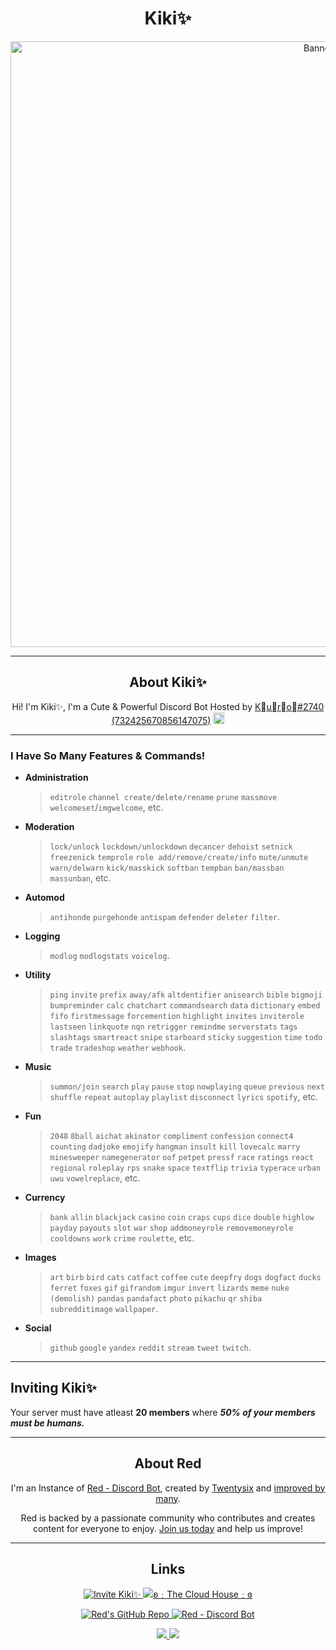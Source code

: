<h1 align="center">Kiki✨</h1>
<p align="center">
  <a href="https://discord.com/oauth2/authorize?client_id=886547720985264178&scope=bot&permissions=2251673160%20applications.commands">
    <img src="https://i.imgur.com/6KuylS0.jpg" alt="Banner" width="969">
  </a>
</p>

---

<h2 align="center">About Kiki✨</h2>
<p align="center">Hi! I'm Kiki✨, I'm a Cute & Powerful Discord Bot Hosted by <a href="https://github.com/Kuro-Rui">K᲼u᲼r᲼o᲼#2740 (732425670856147075)</a> <img src="https://cdn.discordapp.com/emojis/915569740922118176.png" alt=":Unicorn:" width="18"/></p>

---

### I Have So Many Features & Commands! 

- **Administration**
  > `editrole` `channel create/delete/rename` `prune` `massmove` `welcomeset`/`imgwelcome`, etc.
- **Moderation**
  > `lock/unlock` `lockdown/unlockdown` `decancer` `dehoist` `setnick` `freezenick` `temprole` `role add/remove/create/info` `mute/unmute` `warn/delwarn` `kick/masskick` `softban` `tempban` `ban/massban` `massunban`, etc.
- **Automod**
  > `antihonde` `purgehonde` `antispam` `defender` `deleter` `filter`.
- **Logging**
  > `modlog` `modlogstats` `voicelog`.
- **Utility**
  > `ping` `invite` `prefix` `away/afk` `altdentifier` `anisearch` `bible` `bigmoji` `bumpreminder` `calc` `chatchart` `commandsearch` `data` `dictionary` `embed` `fifo` `firstmessage` `forcemention` `highlight` `invites` `inviterole` `lastseen` `linkquote` `nqn` `retrigger` `remindme` `serverstats` `tags` `slashtags` `smartreact` `snipe` `starboard` `sticky` `suggestion` `time` `todo` `trade` `tradeshop` `weather` `webhook`. 
- **Music**
  > `summon/join` `search` `play` `pause` `stop` `nowplaying` `queue` `previous` `next` `shuffle` `repeat` `autoplay` `playlist` `disconnect` `lyrics` `spotify`, etc.
- **Fun**
  > `2048` `8ball` `aichat` `akinator` `compliment` `confession` `connect4` `counting` `dadjoke` `emojify` `hangman` `insult` `kill` `lovecalc` `marry` `minesweeper` `namegenerator` `oof` `petpet` `pressf` `race` `ratings` `react` `regional` `roleplay` `rps` `snake` `space` `textflip` `trivia` `typerace` `urban` `uwu` `vowelreplace`, etc.
- **Currency**
  > `bank` `allin` `blackjack` `casino` `coin` `craps` `cups` `dice` `double` `highlow` `payday` `payouts` `slot` `war` `shop` `addmoneyrole` `removemoneyrole` `cooldowns` `work` `crime` `roulette`, etc.
- **Images**
  > `art` `birb` `bird` `cats` `catfact` `coffee` `cute` `deepfry` `dogs` `dogfact` `ducks` `ferret` `foxes` `gif` `gifrandom` `imgur` `invert` `lizards` `meme` `nuke (demolish)` `pandas` `pandafact` `photo` `pikachu` `qr` `shiba` `subredditimage` `wallpaper`.
- **Social**
  > `github` `google` `yandex` `reddit` `stream` `tweet` `twitch`.

---

## Inviting Kiki✨
Your server must have atleast __20 members__ where __*50% of your members must be humans.*__

---

<h2 align="center">About Red</h2>
<p align="center">I'm an Instance of <a href ="https://github.com/Cog-Creators/Red-DiscordBot">Red - Discord Bot</a>, created by <a href ="https://github.com/Twentysix26">Twentysix</a> and <a href ="https://github.com/Cog-Creators">improved by many</a>.</p>
<p align="center">Red is backed by a passionate community who contributes and creates content for everyone to enjoy. <a href="https://discord.gg/red">Join us today</a> and help us improve!</p>

---

<h2 align="center">Links</h2>
<p align="center">
  <a href="https://discord.com/oauth2/authorize?client_id=886547720985264178&scope=bot&permissions=2251673160%20applications.commands">
    <img src="https://img.shields.io/badge/Invite%20Kiki✨-Invite-a2cbeb?style=flat&logo=discord&link=https://discord.com/oauth2/authorize?client_id=886547720985264178&scope=bot&permissions=2251673160%20applications.commands&labelColor=f0a8b4" alt="Invite Kiki✨">
  </a>
  <a href="https://discord.gg/Zef3pD8Yt5">
    <img src="https://img.shields.io/badge/ʚ﹕The%20Cloud%20House﹕ɞ-Join-a2cbeb?style=flat&logo=discord&link=https://discord.gg/Zef3pD8Yt5&labelColor=f0a8b4" alt="ʚ﹕The Cloud House﹕ɞ">
  </a>
</p>
<p align="center">
  <a href="https://github.com/Cog-Creators/Red-DiscordBot">
    <img src="https://img.shields.io/badge/Red%20Discord%20Bot-v3-cb533f?style=flat&logo=github&link=https://github.com/Cog-Creators/Red-DiscordBot" alt="Red's GitHub Repo">
  </a>
    <a href="https://discord.gg/red">
    <img src="https://img.shields.io/badge/Red﹣Discord%20Bot-Join-cb533f?style=flat&logo=discord&link=https://discord.gg/red" alt="Red - Discord Bot">
  </a>
</p>
<p align="center">
  <a href="https://top.gg/bot/886547720985264178">
    <img src="https://top.gg/api/widget/886547720985264178.svg">
  </a>
  <a href="https://discordbotlist.com/bots/886547720985264178">
    <img src="https://discordbotlist.com/api/v1/bots/886547720985264178/widget">
  </a>
</p>
